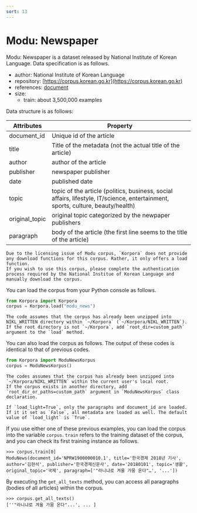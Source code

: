 ```yaml
---
sort: 13
---
```


# Modu: Newspaper

Modu: Newspaper is a dataset released by National Institute of Korean Language.
Data specification is as follows.

- author: National Institute of Korean Language
- repository: [https://corpus.korean.go.kr](https://corpus.korean.go.kr)
- references: [document](https://rlkujwkk7.toastcdn.net/NIKL_NEWSPAPER(v1.0).pdf)
- size:
  - train: about 3,500,000 examples

Data structure is as follows:

|Attributes|Property|
| --- | --- |
| document_id | Unique id of the article|
| title | Title of the metadata (not the actual title of the article) |
| author | author of the article |
| publisher | newspaper publisher |
| date | published date |
| topic | topic of the article (politics, business, social affairs, lifestyle, IT/science, entertainment, sports, culture, beauty/health) |
| original_topic | original topic categorized by the newpaper publishers |
| paragraph | body of the article (the first line seems to the title of the article) |

```warning
Due to the licensing issue of Modu corpus, `Korpora` does not provide any download functions for this corpus. Rather, it only offers a load function.
If you wish to use this corpus, please complete the authentication process required by the National Institue of Korean Language and manually download the corpus.
```

You can load the corpus from your Python console as follows.

```python
from Korpora import Korpora
corpus = Korpora.load("modu_news")
```

```warning
The code assumes that the corpus has already been unzipped into NIKL_WRITTEN directory within `~/Korpora` (`~/Korpora/NIKL_WRITTEN`).
If the root directory is not `~/Korpora`, add `root_dir=custom_path` argument to the `load` method.
```

You can also load the corpus as follows.
The output of these codes is identical to that of previous codes.

```python
from Korpora import ModuNewsKorpus
corpus = ModuNewsKorpus()
```

```warning
The codes assumes that the corpus has already been unzipped into `~/Korpora/NIKL_WRITTEN` within the current user's local root. 
If the corpus exists in another directory, add `root_dir_or_paths=custom_path` argument in `ModuNewsKorpus` class declaration.
```

```tip
If `load_light=True`, only the paragraphs and document_id are loaded. If it it set as `False`, all metadata are loaded as well. The default value of `load_light` is `True`.
```

If you use either one of these previous examples, you can load the corpus into the variable `corpus`.
`train` refers to the training dataset of the corpus, and you can check its first training instance as follows.

```
>>> corpus.train[0]
ModuNews(document_id='NPRW1900000010.1', title='한국경제 2018년 기사', author='김현석', publisher='한국경제신문사', date='20180101', topic='생활', original_topic='국제', paragraph=['"라니냐로 겨울 가뭄 온다"…', '...'])
```

By executing the `get_all_texts` method, you can access all paragraphs (bodies of all articles) within the corpus.

```
>>> corpus.get_all_texts()
[''"라니냐로 겨울 가뭄 온다"...', ... ]
```
